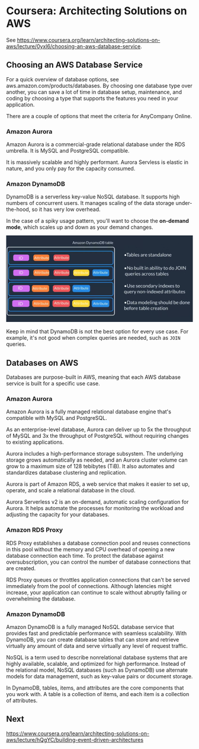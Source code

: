 # Coursera: Architecting Solutions on AWS

See https://www.coursera.org/learn/architecting-solutions-on-aws/lecture/0yxl6/choosing-an-aws-database-service.

## Choosing an AWS Database Service

For a quick overview of database options, see aws.amazon.com/products/databases. By choosing one database type over another, you can save a lot of time in database setup, maintenance, and coding by choosing a type that supports the features you need in your application.

There are a couple of options that meet the criteria for AnyCompany Online.

### Amazon Aurora

Amazon Aurora is a commercial-grade relational database under the RDS umbrella. It is MySQL and PostgreSQL compatible.

It is massively scalable and highly performant. Aurora Servless is elastic in nature, and you only pay for the capacity consumed.

### Amazon DynamoDB

DynamoDB is a serverless key-value NoSQL database. It supports high numbers of concurrent users. It manages scaling of the data storage under-the-hood, so it has very low overhead.

In the case of a spiky usage pattern, you'll want to choose the **on-demand mode**, which scales up and down as your demand changes.

![](image1.png)

Keep in mind that DynamoDB is not the best option for every use case. For example, it's not good when complex queries are needed, such as `JOIN` queries.

## Databases on AWS

Databases are purpose-built in AWS, meaning that each AWS database service is built for a specific use case.

### Amazon Aurora

Amazon Aurora is a fully managed relational database engine that's compatible with MySQL and PostgreSQL.

As an enterprise-level database, Aurora can deliver up to 5x the throughput of MySQL and 3x the throughput of PostgreSQL without requiring changes to existing applications.

Aurora includes a high-performance storage subsystem. The underlying storage grows automatically as needed, and an Aurora cluster volume can grow to a maximum size of 128 tebibytes (TiB). It also automates and standardizes database clustering and replication.

Aurora is part of Amazon RDS, a web service that makes it easier to set up, operate, and scale a relational database in the cloud.

Aurora Serverless v2 is an on-demand, automatic scaling configuration for Aurora. It helps automate the processes for monitoring the workload and adjusting the capacity for your databases.

### Amazon RDS Proxy

RDS Proxy establishes a database connection pool and reuses connections in this pool without the memory and CPU overhead of opening a new database connection each time. To protect the database against oversubscription, you can control the number of database connections that are created.

RDS Proxy queues or throttles application connections that can't be served immediately from the pool of connections. Although latencies might increase, your application can continue to scale without abruptly failing or overwhelming the database.

### Amazon DynamoDB

Amazon DynamoDB is a fully managed NoSQL database service that provides fast and predictable performance with seamless scalability. With DynamoDB, you can create database tables that can store and retrieve virtually any amount of data and serve virtually any level of request traffic.

NoSQL is a term used to describe nonrelational database systems that are highly available, scalable, and optimized for high performance. Instead of the relational model, NoSQL databases (such as DynamoDB) use alternate models for data management, such as key-value pairs or document storage. 

In DynamoDB, tables, items, and attributes are the core components that you work with. A table is a collection of items, and each item is a collection of attributes.

## Next

https://www.coursera.org/learn/architecting-solutions-on-aws/lecture/hQgYC/building-event-driven-architectures